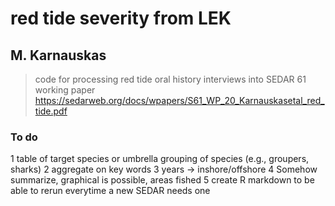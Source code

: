 # red tide severity from LEK
## M. Karnauskas

> code for processing red tide oral history interviews into SEDAR 61 working paper
https://sedarweb.org/docs/wpapers/S61_WP_20_Karnauskasetal_red_tide.pdf

### To do
1 table of target species or umbrella grouping of species (e.g., groupers, sharks)
2 aggregate on key words
3 years -> inshore/offshore
4 Somehow summarize, graphical is possible, areas fished
5 create R markdown to be able to rerun everytime a new SEDAR needs one